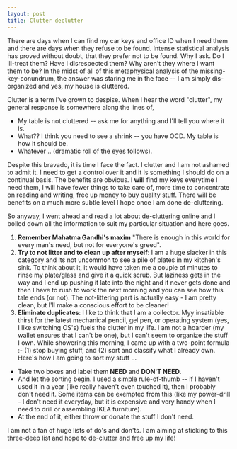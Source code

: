 ```yaml
---
layout: post
title: Clutter declutter
---
```

There are days when I can find my car keys and office ID when I need them and there are days when they refuse to be found. Intense statistical analysis has proved without doubt, that they prefer not to be found. Why I ask. Do I ill-treat them? Have I disrespected them? Why aren't they where I want them to be? In the midst of all of this metaphysical analysis of the missing-key-conundrum, the answer was staring me in the face -- I am simply dis-organized and yes, my house is cluttered. 
<!--more-->
Clutter is a term I've grown to despise. When I hear the word "clutter", my general response is somewhere along the lines of,

+ My table is not cluttered -- ask me for anything and I'll tell you where it is. 
+ What?? I think you need to see a shrink -- you have OCD. My table is how it should be. 
+ Whatever .. (dramatic roll of the eyes follows).

Despite this bravado, it is time I face the fact. I clutter and I am not ashamed to admit it. I need to get a control over it and it is something I should do on a continual basis. The benefits are obvious. I **will** find my keys everytime I need them, I will have fewer things to take care of, more time to concentrate on reading and writing, free up money to buy quality stuff. There will be benefits on a much more subtle level I hope once I am done de-cluttering. 

So anyway, I went ahead and read a lot about de-cluttering online and I boiled down all the information to suit my particular situation and here goes. 

1. **Remember Mahatma Gandhi's maxim** "There is enough in this world for every man's need, but not for everyone's greed".
2. **Try to not litter and to clean up after myself**: I am a huge slacker in this category and its not uncommon to see a pile of plates in my kitchen's sink. To think about it, it would have taken me a couple of minutes to rinse my plate/glass and give it a quick scrub. But laziness gets in the way and I end up pushing it late into the night and it never gets done and then I have to rush to work the next morning and you can see how this tale ends (or not). The not-littering part is actually easy - I am pretty clean, but I'll make a conscious effort to be cleaner!
3. **Eliminate duplicates**:  I like to think that I am a collector. Myy insatiable thirst for the latest mechanical pencil, gel pen, or operating system (yes, I like switching OS's) fuels the clutter in my life. I am not a hoarder (my wallet ensures that I can't be one), but I can't seem to organize the stuff I own. While showering this morning, I came up with a two-point formula :- (1) stop buying stuff, and (2) sort and classify what I already own. Here's how I am going to sort my stuff ...
  + Take two boxes and label them **NEED** and **DON'T NEED**.
  + And let the sorting begin. I used a simple rule-of-thumb -- if I haven't used it in a year (like really haven't even touched it), then I probably don't need it. Some items can be exempted from this (like my power-drill - I don't need it everyday, but it is expensive and very handy when I need to drill or assembling IKEA furniture). 
  + At the end of it, either throw or donate the stuff I don't need.

 
I am not a fan of huge lists of do's and don'ts. I am aiming at sticking to this three-deep list and hope to de-clutter and free up my life! 
  


